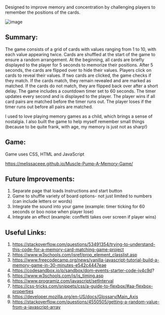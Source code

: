 Designed to improve memory and concentration by challenging players to remember the positions of the cards. 



![image](https://github.com/melissaceee/Muscle-Pump-A-Memory-Game/assets/168591590/adc2d3c6-037f-4445-ab14-29308b46cdc2)


## Summary: 

The game consists of a grid of cards with values ranging from 1 to 10, with each value appearing twice.
Cards are shuffled at the start of the game to ensure a random arrangement. At the beginning, all cards are briefly displayed to the player for 5 seconds to memorize their positions.
After 5 seconds, the cards are flipped over to hide their values. Players click on cards to reveal their values. If two cards are clicked, the game checks if they match.
If the cards match, they remain revealed and are marked as matched. If the cards do not match, they are flipped back over after a short delay. The game includes a countdown timer set to 60 seconds.
The timer updates every second and is displayed to the player. The player wins if all card pairs are matched before the timer runs out.
The player loses if the timer runs out before all pairs are matched.

I used to love playing memory games as a child, which brings a sense of nostalgia. I also built the game to help myself remember small things (because to be quite frank, with age, my memory is just not as sharp!)

## Game:

Game uses CSS, HTML and JavaScript

https://melissaceee.github.io/Muscle-Pump-A-Memory-Game/

## Future Improvements:
1. Separate page that loads Instructions and start button
2. Game to shuffle variety of board options- not just limited to numbers (can include letters or words)
3. Integrate the sound into your game (example: timer ticking for 60 seconds or boo noise when player lose)
5. Integrate an effect (example: conffetti takes over screen if player wins)


## Useful Links:

1. https://stackoverflow.com/questions/53491354/trying-to-understand-this-code-for-a-memory-card-matching-game-project
2. https://www.w3schools.com/jsref/prop_element_classlist.asp
3. https://www.freecodecamp.org/news/vanilla-javascript-tutorial-build-a-memory-game-in-30-minutes-e542c4447eae
4. https://codesandbox.io/p/sandbox/dom-events-starter-code-jv4c9d?
6. https://www.w3schools.com/js/js_timing.asp
7. https://www.programiz.com/javascript/setInterval
8. https://css-tricks.com/snippets/css/a-guide-to-flexbox/#aa-flexbox-properties
9. https://developer.mozilla.org/en-US/docs/Glossary/Main_Axis
10. https://stackoverflow.com/questions/4550505/getting-a-random-value-from-a-javascript-array

